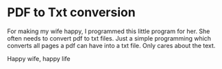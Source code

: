 # PDF to Txt conversion

For making my wife happy, I programmed this little program for her. She often needs to convert pdf to txt files.
Just a simple programming which converts all pages a pdf can have into a txt file. Only cares about the text.


Happy wife, happy life